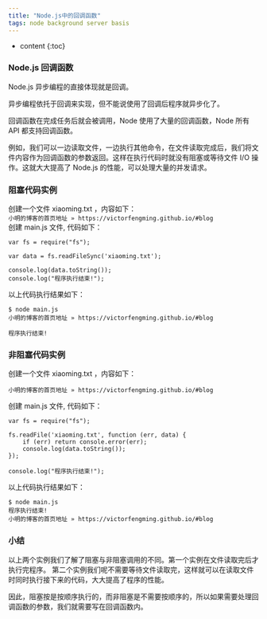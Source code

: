 ```yaml
---
title: "Node.js中的回调函数"
tags: node background server basis
---
```






* content
{:toc}






### Node.js 回调函数
Node.js 异步编程的直接体现就是回调。

异步编程依托于回调来实现，但不能说使用了回调后程序就异步化了。

回调函数在完成任务后就会被调用，Node 使用了大量的回调函数，Node 所有 API 都支持回调函数。

例如，我们可以一边读取文件，一边执行其他命令，在文件读取完成后，我们将文件内容作为回调函数的参数返回。这样在执行代码时就没有阻塞或等待文件 I/O 操作。这就大大提高了 Node.js 的性能，可以处理大量的并发请求。

### 阻塞代码实例
创建一个文件 xiaoming.txt ，内容如下：  
`小明的博客的首页地址 » https://victorfengming.github.io/#blog `  
创建 main.js 文件, 代码如下：
```
var fs = require("fs");

var data = fs.readFileSync('xiaoming.txt');

console.log(data.toString());
console.log("程序执行结束!");
```
以上代码执行结果如下：
```
$ node main.js
小明的博客的首页地址 » https://victorfengming.github.io/#blog 

程序执行结束!
```
### 非阻塞代码实例
创建一个文件 xiaoming.txt ，内容如下：
```
小明的博客的首页地址 » https://victorfengming.github.io/#blog 
```
创建 main.js 文件, 代码如下：
```
var fs = require("fs");

fs.readFile('xiaoming.txt', function (err, data) {
    if (err) return console.error(err);
    console.log(data.toString());
});

console.log("程序执行结束!");
```
以上代码执行结果如下：
```
$ node main.js
程序执行结束!
小明的博客的首页地址 » https://victorfengming.github.io/#blog 
```
### 小结
以上两个实例我们了解了阻塞与非阻塞调用的不同。第一个实例在文件读取完后才执行完程序。 第二个实例我们呢不需要等待文件读取完，这样就可以在读取文件时同时执行接下来的代码，大大提高了程序的性能。

因此，阻塞按是按顺序执行的，而非阻塞是不需要按顺序的，所以如果需要处理回调函数的参数，我们就需要写在回调函数内。